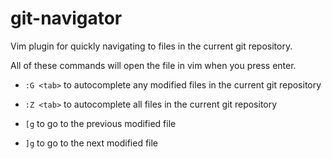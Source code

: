 # git-navigator

Vim plugin for quickly navigating to files in the current git repository.

All of these commands will open the file in vim when you press enter.

- `:G <tab>` to autocomplete any modified files in the current git repository
- `:Z <tab>` to autocomplete all files in the current git repository

- `[g` to go to the previous modified file
- `]g` to go to the next modified file

